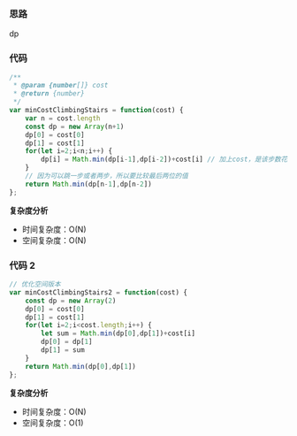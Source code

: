### 思路 
 
dp 
 
### 代码 
 
``` js
/**
 * @param {number[]} cost
 * @return {number}
 */
var minCostClimbingStairs = function(cost) {
    var n = cost.length
    const dp = new Array(n+1)
    dp[0] = cost[0]
    dp[1] = cost[1]
    for(let i=2;i<n;i++) {
        dp[i] = Math.min(dp[i-1],dp[i-2])+cost[i] // 加上cost，是该步数花费的值
    }
    // 因为可以跳一步或者两步，所以要比较最后两位的值
    return Math.min(dp[n-1],dp[n-2])
};
``` 

**复杂度分析** 
- 时间复杂度：O(N) 
- 空间复杂度：O(N)



### 代码 2
 
``` js
// 优化空间版本
var minCostClimbingStairs2 = function(cost) {
    const dp = new Array(2)
    dp[0] = cost[0]
    dp[1] = cost[1]
    for(let i=2;i<cost.length;i++) {
        let sum = Math.min(dp[0],dp[1])+cost[i]
        dp[0] = dp[1]
        dp[1] = sum
    }
    return Math.min(dp[0],dp[1])
};
``` 

**复杂度分析** 
- 时间复杂度：O(N) 
- 空间复杂度：O(1)



